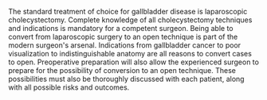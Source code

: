 The standard treatment of choice for gallbladder disease is laparoscopic cholecystectomy. Complete knowledge of all cholecystectomy techniques and indications is mandatory for a competent surgeon. Being able to convert from laparoscopic surgery to an open technique is part of the modern surgeon's arsenal. Indications from gallbladder cancer to poor visualization to indistinguishable anatomy are all reasons to convert cases to open. Preoperative preparation will also allow the experienced surgeon to prepare for the possibility of conversion to an open technique. These possibilities must also be thoroughly discussed with each patient, along with all possible risks and outcomes.